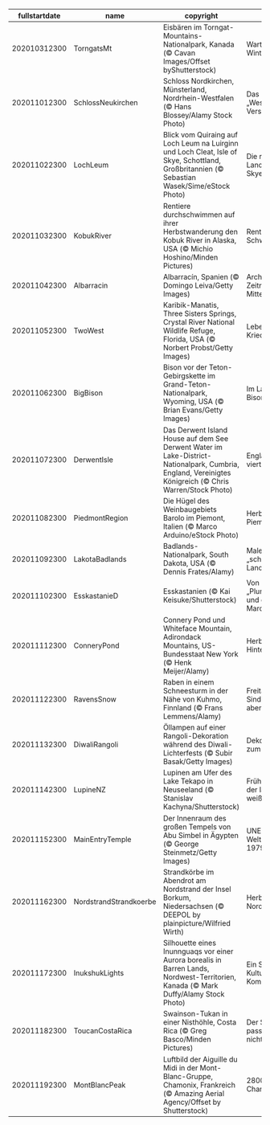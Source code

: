 |fullstartdate|name|copyright|title|image|
|--|--|--|--|--|
202010312300|TorngatsMt|Eisbären im Torngat-Mountains-Nationalpark, Kanada (© Cavan Images/Offset byShutterstock)|Warten auf den Winter|![](/de-DE/2020/11/202010312300TorngatsMt.jpg)|
202011012300|SchlossNeukirchen|Schloss Nordkirchen, Münsterland, Nordrhein-Westfalen (© Hans Blossey/Alamy Stock Photo)|Das „Westfälische Versailles“|![](/de-DE/2020/11/202011012300SchlossNeukirchen.jpg)|
202011022300|LochLeum|Blick vom Quiraing auf Loch Leum na Luirginn und Loch Cleat, Isle of Skye, Schottland, Großbritannien (© Sebastian Wasek/Sime/eStock Photo)|Die rutschende Landschaft von Skye|![](/de-DE/2020/11/202011022300LochLeum.jpg)|
202011032300|KobukRiver|Rentiere durchschwimmen auf ihrer Herbstwanderung den Kobuk River in Alaska, USA (© Michio Hoshino/Minden Pictures)|Rentier-Schwimmkurs|![](/de-DE/2020/11/202011032300KobukRiver.jpg)|
202011042300|Albarracin|Albarracín, Spanien (© Domingo Leiva/Getty Images)|Architektonische Zeitreise ins Mittelalter|![](/de-DE/2020/11/202011042300Albarracin.jpg)|
202011052300|TwoWest|Karibik-Manatis, Three Sisters Springs, Crystal River National Wildlife Refuge, Florida, USA (© Norbert Probst/Getty Images)|Leben auf der Kriechspur|![](/de-DE/2020/11/202011052300TwoWest.jpg)|
202011062300|BigBison|Bison vor der Teton-Gebirgskette im Grand-Teton-Nationalpark, Wyoming, USA (© Brian Evans/Getty Images)|Im Land der Bisons|![](/de-DE/2020/11/202011062300BigBison.jpg)|
202011072300|DerwentIsle|Das Derwent Island House auf dem See Derwent Water im Lake-District-Nationalpark, Cumbria, England, Vereinigtes Königreich (© Chris Warren/Stock Photo)|Englands viertgrößter See|![](/de-DE/2020/11/202011072300DerwentIsle.jpg)|
202011082300|PiedmontRegion|Die Hügel des Weinbaugebiets Barolo im Piemont, Italien (© Marco Arduino/eStock Photo)|Herbst im Piemont|![](/de-DE/2020/11/202011082300PiedmontRegion.jpg)|
202011092300|LakotaBadlands|Badlands-Nationalpark, South Dakota, USA (© Dennis Frates/Alamy)|Malerisches „schlechtes Land“|![](/de-DE/2020/11/202011092300LakotaBadlands.jpg)|
202011102300|EsskastanieD|Esskastanien (© Kai Keisuke/Shutterstock)|Von „Plumpsfrüchten“ und gerösteten Maronen|![](/de-DE/2020/11/202011102300EsskastanieD.jpg)|
202011112300|ConneryPond|Connery Pond und Whiteface Mountain, Adirondack Mountains, US-Bundesstaat New York (© Henk Meijer/Alamy)|Herbst im Hinterland|![](/de-DE/2020/11/202011112300ConneryPond.jpg)|
202011122300|RavensSnow|Raben in einem Schneesturm in der Nähe von Kuhmo, Finnland (© Frans Lemmens/Alamy)|Freitag, der 13. – Sind Sie abergläubisch?|![](/de-DE/2020/11/202011122300RavensSnow.jpg)|
202011132300|DiwaliRangoli|Öllampen auf einer Rangoli-Dekoration während des Diwali-Lichterfests (© Subir Basak/Getty Images)|Dekorationen zum Diwali-Fest|![](/de-DE/2020/11/202011132300DiwaliRangoli.jpg)|
202011142300|LupineNZ|Lupinen am Ufer des Lake Tekapo in Neuseeland (© Stanislav Kachyna/Shutterstock)|Frühling im „Land der langen weißen Wolke“|![](/de-DE/2020/11/202011142300LupineNZ.jpg)|
202011152300|MainEntryTemple|Der Innenraum des großen Tempels von Abu Simbel in Ägypten (© George Steinmetz/Getty Images)|UNESCO-Welterbe seit 1979|![](/de-DE/2020/11/202011152300MainEntryTemple.jpg)|
202011162300|NordstrandStrandkoerbe|Strandkörbe im Abendrot am Nordstrand der Insel Borkum, Niedersachsen (© DEEPOL by plainpicture/Wilfried Wirth)|Herbst an der Nordsee|![](/de-DE/2020/11/202011162300NordstrandStrandkoerbe.jpg)|
202011172300|InukshukLights|Silhouette eines Inunnguaqs vor einer Aurora borealis in Barren Lands, Nordwest-Territorien, Kanada (© Mark Duffy/Alamy Stock Photo)|Ein Symbol für Kultur und Kommunikation|![](/de-DE/2020/11/202011172300InukshukLights.jpg)|
202011182300|ToucanCostaRica|Swainson-Tukan in einer Nisthöhle, Costa Rica (© Greg Basco/Minden Pictures)|Der Schnabel passt hier sicher nicht mehr rein|![](/de-DE/2020/11/202011182300ToucanCostaRica.jpg)|
202011192300|MontBlancPeak|Luftbild der Aiguille du Midi in der Mont-Blanc-Gruppe, Chamonix, Frankreich (© Amazing Aerial Agency/Offset by Shutterstock)|2800 Meter über Chamonix|![](/de-DE/2020/11/202011192300MontBlancPeak.jpg)|
